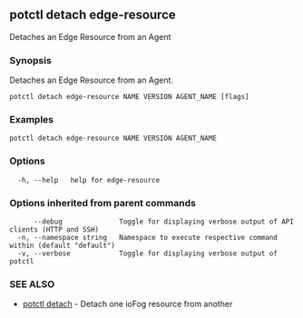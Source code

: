 ## potctl detach edge-resource

Detaches an Edge Resource from an Agent

### Synopsis

Detaches an Edge Resource from an Agent.

```
potctl detach edge-resource NAME VERSION AGENT_NAME [flags]
```

### Examples

```
potctl detach edge-resource NAME VERSION AGENT_NAME
```

### Options

```
  -h, --help   help for edge-resource
```

### Options inherited from parent commands

```
      --debug              Toggle for displaying verbose output of API clients (HTTP and SSH)
  -n, --namespace string   Namespace to execute respective command within (default "default")
  -v, --verbose            Toggle for displaying verbose output of potctl
```

### SEE ALSO

* [potctl detach](potctl_detach.md)	 - Detach one ioFog resource from another


